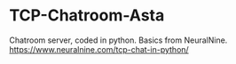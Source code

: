 # TCP-Chatroom-Asta
Chatroom server, coded in python. Basics from NeuralNine. https://www.neuralnine.com/tcp-chat-in-python/
